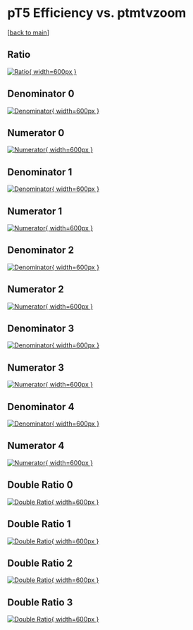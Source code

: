# pT5 Efficiency vs. ptmtvzoom

[[back to main](./)]



## Ratio

[![Ratio](../mtv/var/pT5_vtr_13_1_eff_ptmtvzoom.png){ width=600px }](../mtv/var/pT5_vtr_13_1_eff_ptmtvzoom.pdf)

## Denominator 0

[![Denominator](../mtv/den/pT5_vtr_13_1_eff_ptmtvzoom_den0.png){ width=600px }](../mtv/den/pT5_vtr_13_1_eff_ptmtvzoom_den0.pdf)

## Numerator 0

[![Numerator](../mtv/num/pT5_vtr_13_1_eff_ptmtvzoom_num0.png){ width=600px }](../mtv/num/pT5_vtr_13_1_eff_ptmtvzoom_num0.pdf)

## Denominator 1

[![Denominator](../mtv/den/pT5_vtr_13_1_eff_ptmtvzoom_den1.png){ width=600px }](../mtv/den/pT5_vtr_13_1_eff_ptmtvzoom_den1.pdf)

## Numerator 1

[![Numerator](../mtv/num/pT5_vtr_13_1_eff_ptmtvzoom_num1.png){ width=600px }](../mtv/num/pT5_vtr_13_1_eff_ptmtvzoom_num1.pdf)

## Denominator 2

[![Denominator](../mtv/den/pT5_vtr_13_1_eff_ptmtvzoom_den2.png){ width=600px }](../mtv/den/pT5_vtr_13_1_eff_ptmtvzoom_den2.pdf)

## Numerator 2

[![Numerator](../mtv/num/pT5_vtr_13_1_eff_ptmtvzoom_num2.png){ width=600px }](../mtv/num/pT5_vtr_13_1_eff_ptmtvzoom_num2.pdf)

## Denominator 3

[![Denominator](../mtv/den/pT5_vtr_13_1_eff_ptmtvzoom_den3.png){ width=600px }](../mtv/den/pT5_vtr_13_1_eff_ptmtvzoom_den3.pdf)

## Numerator 3

[![Numerator](../mtv/num/pT5_vtr_13_1_eff_ptmtvzoom_num3.png){ width=600px }](../mtv/num/pT5_vtr_13_1_eff_ptmtvzoom_num3.pdf)

## Denominator 4

[![Denominator](../mtv/den/pT5_vtr_13_1_eff_ptmtvzoom_den4.png){ width=600px }](../mtv/den/pT5_vtr_13_1_eff_ptmtvzoom_den4.pdf)

## Numerator 4

[![Numerator](../mtv/num/pT5_vtr_13_1_eff_ptmtvzoom_num4.png){ width=600px }](../mtv/num/pT5_vtr_13_1_eff_ptmtvzoom_num4.pdf)

## Double Ratio 0

[![Double Ratio](../mtv/ratio/pT5_vtr_13_1_eff_ptmtvzoom_ratio0.png){ width=600px }](../mtv/ratio/pT5_vtr_13_1_eff_ptmtvzoom_ratio0.pdf)

## Double Ratio 1

[![Double Ratio](../mtv/ratio/pT5_vtr_13_1_eff_ptmtvzoom_ratio1.png){ width=600px }](../mtv/ratio/pT5_vtr_13_1_eff_ptmtvzoom_ratio1.pdf)

## Double Ratio 2

[![Double Ratio](../mtv/ratio/pT5_vtr_13_1_eff_ptmtvzoom_ratio2.png){ width=600px }](../mtv/ratio/pT5_vtr_13_1_eff_ptmtvzoom_ratio2.pdf)

## Double Ratio 3

[![Double Ratio](../mtv/ratio/pT5_vtr_13_1_eff_ptmtvzoom_ratio3.png){ width=600px }](../mtv/ratio/pT5_vtr_13_1_eff_ptmtvzoom_ratio3.pdf)

